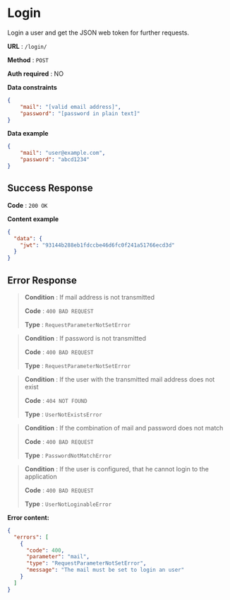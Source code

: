 # Login

Login a user and get the JSON web token for further requests.

**URL** : `/login/`

**Method** : `POST`

**Auth required** : NO

**Data constraints**

```json
{
    "mail": "[valid email address]",
    "password": "[password in plain text]"
}
```

**Data example**

```json
{
    "mail": "user@example.com",
    "password": "abcd1234"
}
```

## Success Response

**Code** : `200 OK`

**Content example**

```json
{
  "data": {
    "jwt": "93144b288eb1fdccbe46d6fc0f241a51766ecd3d"
  }
}
```

## Error Response

> **Condition** : If mail address is not transmitted 
>
> **Code** : `400 BAD REQUEST`
>
> **Type** : `RequestParameterNotSetError`

> **Condition** : If password is not transmitted
>
> **Code** : `400 BAD REQUEST`
>
> **Type** : `RequestParameterNotSetError`

> **Condition** :  If the user with the transmitted mail address does not exist
>
> **Code** : `404 NOT FOUND`
>
> **Type** : `UserNotExistsError`

> **Condition** : If the combination of mail and password does not match
>
> **Code** : `400 BAD REQUEST`
>
> **Type** : `PasswordNotMatchError`

> **Condition** : If the user is configured, that he cannot login to the application
>
> **Code** : `400 BAD REQUEST`
>
> **Type** : `UserNotLoginableError`

**Error content:**
```json
{
  "errors": [
    {
      "code": 400,
      "parameter": "mail",
      "type": "RequestParameterNotSetError",
      "message": "The mail must be set to login an user"
    }
  ]
}
```
